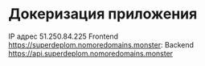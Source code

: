 # Докеризация приложения

IP адрес 51.250.84.225
Frontend https://superdeplom.nomoredomains.monster:
Backend https://api.superdeplom.nomoredomains.monster
